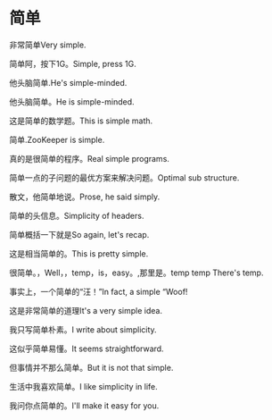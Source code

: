 # 简单

<p><span class="chinese">非常简单</span><span class="english">Very simple.</span></p>

<p><span class="chinese">简单阿，按下1G。</span><span class="english">Simple, press 1G.</span></p>

<p><span class="chinese">他头脑简单.</span><span class="english">He's simple-minded.</span></p>

<p><span class="chinese">他头脑简单。</span><span class="english">He is simple-minded.</span></p>

<p><span class="chinese">这是简单的数学题。</span><span class="english">This is simple math.</span></p>

<p><span class="chinese">简单.</span><span class="english">ZooKeeper is simple.</span></p>

<p><span class="chinese">真的是很简单的程序。</span><span class="english">Real simple programs.</span></p>

<p><span class="chinese">简单一点的子问题的最优方案来解决问题。</span><span class="english">Optimal sub structure.</span></p>

<p><span class="chinese">散文，他简单地说。</span><span class="english">Prose, he said simply.</span></p>

<p><span class="chinese">简单的头信息。</span><span class="english">Simplicity of headers.</span></p>

<p><span class="chinese">简单概括一下就是</span><span class="english">So again, let's recap.</span></p>

<p><span class="chinese">这是相当简单的。</span><span class="english">This is pretty simple.</span></p>

<p><span class="chinese">很简单。，Well，，temp，is，easy。,那里是。</span><span class="english">temp temp There's temp.</span></p>

<p><span class="chinese">事实上，一个简单的“汪！”</span><span class="english">In fact, a simple “Woof!</span></p>

<p><span class="chinese">这是非常简单的道理</span><span class="english">It's a very simple idea.</span></p>

<p><span class="chinese">我只写简单朴素。</span><span class="english">I write about simplicity.</span></p>

<p><span class="chinese">这似乎简单易懂。</span><span class="english">It seems straightforward.</span></p>

<p><span class="chinese">但事情并不那么简单。</span><span class="english">But it is not that simple.</span></p>

<p><span class="chinese">生活中我喜欢简单。</span><span class="english">I like simplicity in life.</span></p>

<p><span class="chinese">我问你点简单的。</span><span class="english">I'll make it easy for you.</span></p>


